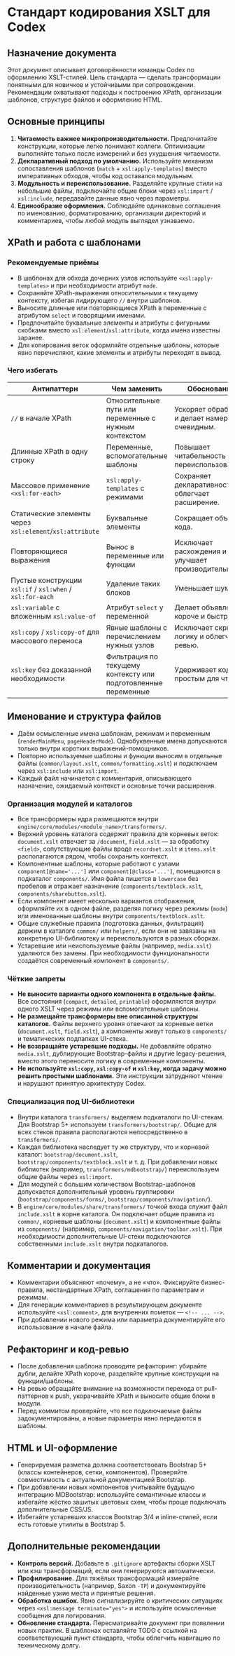 # Стандарт кодирования XSLT для Codex

## Назначение документа

Этот документ описывает договорённости команды Codex по оформлению XSLT-стилей. Цель стандарта — сделать трансформации понятными для новичков и устойчивыми при сопровождении. Рекомендации охватывают подходы к построению XPath, организации шаблонов, структуре файлов и оформлению HTML.

## Основные принципы

1. **Читаемость важнее микропроизводительности.** Предпочитайте конструкции, которые легко понимают коллеги. Оптимизации выполняйте только после измерений и без ухудшения читаемости.
2. **Декларативный подход по умолчанию.** Используйте механизм сопоставления шаблонов (`match` + `xsl:apply-templates`) вместо императивных обходов, чтобы код оставался модульным.
3. **Модульность и переиспользование.** Разделяйте крупные стили на небольшие файлы, подключайте общие блоки через `xsl:import` / `xsl:include`, передавайте данные явно через параметры.
4. **Единообразие оформления.** Соблюдайте одинаковые соглашения по именованию, форматированию, организации директорий и комментариев, чтобы любой модуль выглядел узнаваемо.

## XPath и работа с шаблонами

### Рекомендуемые приёмы

- В шаблонах для обхода дочерних узлов используйте `<xsl:apply-templates>` и при необходимости атрибут `mode`.
- Сохраняйте XPath-выражения относительными к текущему контексту, избегая лидирующего `//` внутри шаблонов.
- Выносите длинные или повторяющиеся XPath в переменные с атрибутом `select` и говорящими именами.
- Предпочитайте буквальные элементы и атрибуты с фигурными скобками вместо `xsl:element`/`xsl:attribute`, когда имена известны заранее.
- Для копирования веток оформляйте отдельные шаблоны, которые явно перечисляют, какие элементы и атрибуты переходят в вывод.

### Чего избегать

| Антипаттерн | Чем заменить | Обоснование |
| --- | --- | --- |
| `//` в начале XPath | Относительные пути или переменные с нужным контекстом | Ускоряет обработку и делает намерение очевидным. |
| Длинные XPath в одну строку | Переменные, вспомогательные шаблоны | Повышает читабельность и переиспользование. |
| Массовое применение `<xsl:for-each>` | `xsl:apply-templates` с режимами | Сохраняет декларативность и облегчает расширение. |
| Статические элементы через `xsl:element`/`xsl:attribute` | Буквальные элементы | Сокращает объём кода. |
| Повторяющиеся выражения | Вынос в переменные или функции | Исключает расхождения и улучшает производительность. |
| Пустые конструкции `xsl:if` / `xsl:when` / `xsl:for-each` | Удаление таких блоков | Уменьшает шум. |
| `xsl:variable` с вложенным `xsl:value-of` | Атрибут `select` у переменной | Делает объявление короче и быстрее. |
| `xsl:copy` / `xsl:copy-of` для массового переноса | Явные шаблоны с перечислением нужных узлов | Исключает скрытую логику и облегчает ревью. |
| `xsl:key` без доказанной необходимости | Фильтрация по текущему контексту или подготовленные переменные | Удерживает код простым для чтения. |

## Именование и структура файлов

- Даём осмысленные имена шаблонам, режимам и переменным (`renderMainMenu`, `pageHeaderMode`). Однобуквенные имена допускаются только внутри коротких выражений-помощников.
- Повторно используемые шаблоны и функции выносим в отдельные файлы (`common/layout.xslt`, `common/formatting.xslt`) и подключаем через `xsl:include` или `xsl:import`.
- Каждый файл начинается с комментария, описывающего назначение, ожидаемый контекст и основные точки расширения.

### Организация модулей и каталогов

- Все трансформеры ядра размещаются внутри `engine/core/modules/<module_name>/transformers/`.
- Верхний уровень каталога содержит правила для корневых веток: `document.xslt` отвечает за `/document`, `field.xslt` — за обработку `<field>`, сопутствующие файлы вроде `recordset.xslt` и `items.xslt` располагаются рядом, чтобы сохранить контекст.
- Компонентные шаблоны, которые работают с узлами `component[@name='...']` или `component[@class='...']`, помещаются в подкаталог `components/`. Имя файла пишется в `lowercase` без пробелов и отражает назначение (`components/textblock.xslt`, `components/sharebutton.xslt`).
- Если компонент имеет несколько вариантов отображения, оформляйте их в одном файле, разделяя логику через режимы (`mode`) или именованные шаблоны внутри `components/textblock.xslt`.
- Общие служебные правила (подготовка данных, фильтрация) держим в каталоге `common/` или `helpers/`, если они не завязаны на конкретную UI-библиотеку и переиспользуются в разных сборках.
- Устаревшие или неиспользуемые файлы (например, `media.xslt`) удаляются без замены. При необходимости функциональности создаётся современный компонент в `components/`.

### Чёткие запреты

- **Не выносите варианты одного компонента в отдельные файлы.** Все состояния (`compact`, `detailed`, `printable`) оформляются внутри одного XSLT через режимы или вспомогательные шаблоны.
- **Не размещайте трансформеры вне описанной структуры каталогов.** Файлы верхнего уровня отвечают за корневые ветки (`document.xslt`, `field.xslt`), а компоненты живут только в `components/` и тематических подпапках UI-стека.
- **Не возвращайте устаревшие подходы.** Не добавляйте обратно `media.xslt`, дублирующие Bootstrap-файлы и другие legacy-решения, вместо этого переносите логику в современные компоненты.
- **Не используйте `xsl:copy`, `xsl:copy-of` и `xsl:key`, когда задачу можно решить простыми шаблонами.** Эти инструкции затрудняют чтение и нарушают принятую архитектуру Codex.

### Специализация под UI-библиотеки

- Внутри каталога `transformers/` выделяем подкаталоги по UI-стекам. Для Bootstrap 5+ используем `transformers/bootstrap/`. Общие для всех стеков правила располагаются непосредственно в `transformers/`.
- Каждая библиотека наследует ту же структуру, что и корневой каталог: `bootstrap/document.xslt`, `bootstrap/components/textblock.xslt` и т. д. При добавлении новых библиотек (например, `transformers/mdbootstrap/`) переиспользуем общие файлы через `xsl:import`.
- Для модулей с большим количеством Bootstrap-шаблонов допускается дополнительный уровень группировки (`bootstrap/components/forms/`, `bootstrap/components/navigation/`).
- В `engine/core/modules/share/transformers/` точкой входа служит файл `include.xslt` в корне каталога. Он подключает общие правила из `common/`, корневые шаблоны (`document.xslt`) и компонентные файлы из `components/` (например, `components/navigation/toolbar.xslt`). При необходимости дополнительные UI-стеки подключаются собственными `include.xslt` внутри подкаталогов.

## Комментарии и документация

- Комментарии объясняют «почему», а не «что». Фиксируйте бизнес-правила, нестандартные XPath, соглашения по параметрам и режимам.
- Для генерации комментариев в результирующем документе используйте `<xsl:comment>`, для внутренних пометок — `<!-- ... -->`.
- При добавлении нового режима или параметра документируйте его использование в начале файла.

## Рефакторинг и код-ревью

- После добавления шаблона проводите рефакторинг: убирайте дубли, делайте XPath короче, разделяйте крупные конструкции на функции/шаблоны.
- На ревью обращайте внимание на возможности перехода от pull-паттернов к push, укорачивайте XPath и выносите общие блоки в модули.
- Перед коммитом проверяйте, что все подключаемые файлы задокументированы, а новые параметры явно передаются в шаблоны.

## HTML и UI-оформление

- Генерируемая разметка должна соответствовать Bootstrap 5+ (классы контейнеров, сетки, компонентов). Проверяйте совместимость с актуальной документацией Bootstrap.
- При добавлении новых компонентов учитывайте будущую интеграцию MDBootstrap: используйте семантичные классы и избегайте жёстко зашитых цветовых схем, чтобы проще подключать дополнительные CSS/JS.
- Избегайте устаревших классов Bootstrap 3/4 и inline-стилей, если есть готовые утилиты в Bootstrap 5.

## Дополнительные рекомендации

- **Контроль версий.** Добавьте в `.gitignore` артефакты сборки XSLT или кэш трансформаций, если они генерируются автоматически.
- **Профилирование.** Для тяжёлых трансформаций измеряйте производительность (например, Saxon `-TP`) и документируйте найденные узкие места и принятые решения.
- **Обработка ошибок.** Явно сигнализируйте о критических ситуациях через `<xsl:message terminate="yes">` и используйте осмысленные сообщения для логирования.
- **Обновление стандарта.** Пересматривайте документ при появлении новых практик. В шаблонах оставляйте TODO с ссылкой на соответствующий пункт стандарта, чтобы облегчить навигацию по техническому долгу.

